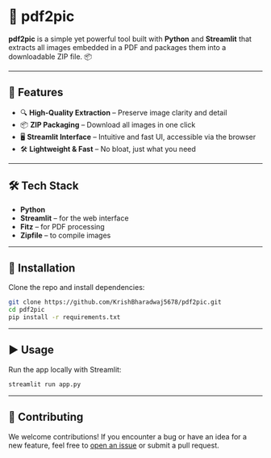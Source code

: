 # 📄 pdf2pic

**pdf2pic** is a simple yet powerful tool built with **Python** and **Streamlit** that extracts all images embedded in a PDF and packages them into a downloadable ZIP file. 📦

---

## 🚀 Features

* 🔍 **High-Quality Extraction** – Preserve image clarity and detail
* 📦 **ZIP Packaging** – Download all images in one click
* 🖥️ **Streamlit Interface** – Intuitive and fast UI, accessible via the browser
* 🛠️ **Lightweight & Fast** – No bloat, just what you need

---

## 🛠️ Tech Stack

* **Python**
* **Streamlit** – for the web interface
* **Fitz** – for PDF processing
* **Zipfile** – to compile images

---

## 🧰 Installation

Clone the repo and install dependencies:

```bash
git clone https://github.com/KrishBharadwaj5678/pdf2pic.git
cd pdf2pic
pip install -r requirements.txt
```

---

## ▶️ Usage

Run the app locally with Streamlit:

```bash
streamlit run app.py
```

---

## 🙌 Contributing

We welcome contributions! If you encounter a bug or have an idea for a new feature, feel free to [open an issue](https://github.com/KrishBharadwaj5678/pdf2pic/issues) or submit a pull request.
